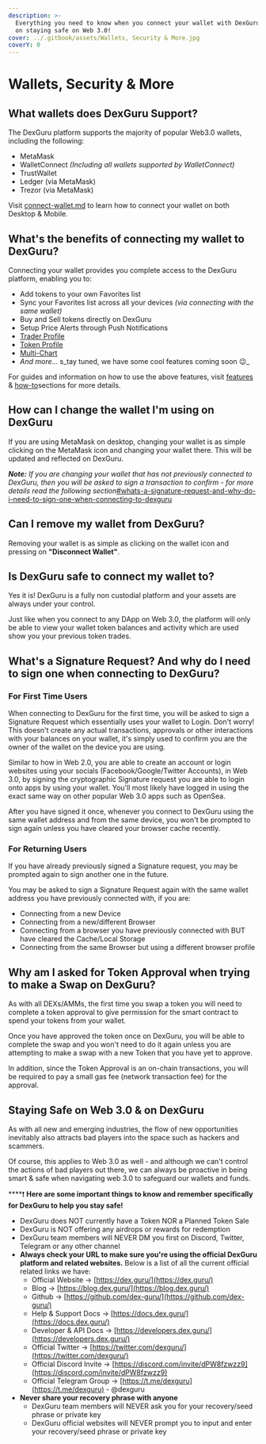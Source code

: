 ```yaml
---
description: >-
  Everything you need to know when you connect your wallet with DexGuru & tips
  on staying safe on Web 3.0!
cover: ../.gitbook/assets/Wallets, Security & More.jpg
coverY: 0
---
```


# Wallets, Security & More

## **What wallets does DexGuru Support?**

The DexGuru platform supports the majority of popular Web3.0 wallets, including the following:

* MetaMask
* WalletConnect _(Including all wallets supported by WalletConnect)_
* TrustWallet
* Ledger (via MetaMask)
* Trezor (via MetaMask)

Visit [connect-wallet.md](../general/how-to/connect-wallet.md "mention") to learn how to connect your wallet on both Desktop & Mobile.

## **What's the benefits of connecting my wallet to DexGuru?**

Connecting your wallet provides you complete access to the DexGuru platform, enabling you to:

* Add tokens to your own Favorites list
* Sync your Favorites list across all your devices _(via connecting with the same wallet)_
* Buy and Sell tokens directly on DexGuru
* Setup Price Alerts through Push Notifications
* [Trader Profile](../general/features/account-profile.md)
* [Token Profile](../general/features/dyor.md)
* [Multi-Chart](https://docs.dex.guru/general/features/multi-chart)&#x20;
* _And more..._ s_tay tuned, we have some cool features coming soon 😉_

For guides and information on how to use the above features, visit [features](../general/features/ "mention") & [how-to](../general/how-to/ "mention")sections for more details.

## **How can I change the wallet I'm using on DexGuru**

If you are using MetaMask on desktop, changing your wallet is as simple clicking on the MetaMask icon and changing your wallet there. This will be updated and reflected on DexGuru.

_**Note:** If you are changing your wallet that has not previously connected to DexGuru, then you will be asked to sign a transaction to confirm - for more details read the following section_[#whats-a-signature-request-and-why-do-i-need-to-sign-one-when-connecting-to-dexguru](wallets-security-and-more.md#whats-a-signature-request-and-why-do-i-need-to-sign-one-when-connecting-to-dexguru "mention")

## **Can I remove my wallet from DexGuru?**

Removing your wallet is as simple as clicking on the wallet icon and pressing on **"Disconnect Wallet"**.

## **Is DexGuru safe to connect my wallet to?**

Yes it is! DexGuru is a fully non custodial platform and your assets are always under your control.

Just like when you connect to any DApp on Web 3.0, the platform will only be able to view your wallet token balances and activity which are used show you your previous token trades.

## **What's a Signature Request? And why do I need to sign one when connecting to DexGuru?**

### **For First Time Users**

When connecting to DexGuru for the first time, you will be asked to sign a Signature Request which essentially uses your wallet to Login. Don't worry! This doesn't create any actual transactions, approvals or other interactions with your balances on your wallet, it's simply used to confirm you are the owner of the wallet on the device you are using.

Similar to how in Web 2.0, you are able to create an account or login websites using your socials (Facebook/Google/Twitter Accounts), in Web 3.0, by signing the cryptographic Signature request you are able to login onto apps by using your wallet. You'll most likely have logged in using the exact same way on other popular Web 3.0 apps such as OpenSea.

After you have signed it once, whenever you connect to DexGuru using the same wallet address and from the same device, you won't be prompted to sign again unless you have cleared your browser cache recently.

### **For Returning Users**

If you have already previously signed a Signature request, you may be prompted again to sign another one in the future.&#x20;

You may be asked to sign a Signature Request again with the same wallet address you have previously connected with, if you are:

* Connecting from a new Device
* Connecting from a new/different Browser
* Connecting from a browser you have previously connected with BUT have cleared the Cache/Local Storage
* Connecting from the same Browser but using a different browser profile

## **Why am I asked for Token Approval when trying to make a Swap on DexGuru?**

As with all DEXs/AMMs, the first time you swap a token you will need to complete a token approval to give permission for the smart contract to spend your tokens from your wallet.

Once you have approved the token once on DexGuru, you will be able to complete the swap and you won't need to do it again unless you are attempting to make a swap with a new Token that you have yet to approve.

In addition, since the Token Approval is an on-chain transactions, you will be required to pay a small gas fee (network transaction fee) for the approval.

## **Staying Safe on Web 3.0 & on DexGuru**

As with all new and emerging industries, the flow of new opportunities inevitably also attracts bad players into the space such as hackers and scammers.

Of course, this applies to Web 3.0 as well - and although we can't control the actions of bad players out there, we can always be proactive in being smart & safe when navigating web 3.0 to safeguard our wallets and funds.

****:exclamation: **Here are some important things to know and remember specifically for DexGuru to help you stay safe!**

* DexGuru does NOT currently have a Token NOR a Planned Token Sale
* DexGuru is NOT offering any airdrops or rewards for redemption
* DexGuru team members will NEVER DM you first on Discord, Twitter, Telegram or any other channel
* **Always check your URL to make sure you're using the official DexGuru platform and related websites.** Below is a list of all the current official related links we have:
  * Official Website -> [https://dex.guru/](https://dex.guru/)
  * Blog -> [https://blog.dex.guru/](https://blog.dex.guru/)
  * Github -> [https://github.com/dex-guru/](https://github.com/dex-guru/)
  * Help & Support Docs -> [https://docs.dex.guru/](https://docs.dex.guru/)
  * Developer & API Docs -> [https://developers.dex.guru/](https://developers.dex.guru/)
  * Official Twitter -> [https://twitter.com/dexguru/](https://twitter.com/dexguru/)
  * Official Discord Invite -> [https://discord.com/invite/dPW8fzwzz9](https://discord.com/invite/dPW8fzwzz9)
  * Official Telegram Group → [https://t.me/dexguru](https://t.me/dexguru) - @dexguru
* **Never share your recovery phrase with anyone**
  * DexGuru team members will NEVER ask you for your recovery/seed phrase or private key
  * DexGuru official websites will NEVER prompt you to input and enter your recovery/seed phrase or private key
